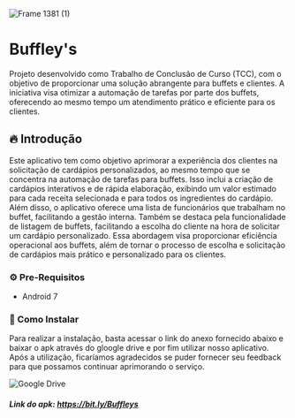 ![Frame 1381 (1)](https://github.com/ThiagoEG/Buffley-s/assets/95055952/dcb5cc15-14ed-4171-9dd2-18df08569041)

# Buffley's 

Projeto desenvolvido como Trabalho de Conclusão de Curso (TCC), com o objetivo de proporcionar uma solução abrangente para buffets e clientes. A iniciativa visa otimizar a automação de tarefas por parte dos buffets, oferecendo ao mesmo tempo um atendimento prático e eficiente para os clientes.

## 🔥 Introdução

Este aplicativo tem como objetivo aprimorar a experiência dos clientes na solicitação de cardápios personalizados, ao mesmo tempo que se concentra na automação de tarefas para buffets. Isso inclui a criação de cardápios interativos e de rápida elaboração, exibindo um valor estimado para cada receita selecionada e para todos os ingredientes do cardápio. Além disso, o aplicativo oferece uma lista de funcionários que trabalham no buffet, facilitando a gestão interna. Também se destaca pela funcionalidade de listagem de buffets, facilitando a escolha do cliente na hora de solicitar um cardápio personalizado. Essa abordagem visa proporcionar eficiência operacional aos buffets, além de tornar o processo de escolha e solicitação de cardápios mais prático e personalizado para os clientes.

### ⚙️ Pre-Requisitos 

* Android 7

### 🔨 Como Instalar

Para realizar a instalação, basta acessar o link do anexo fornecido abaixo e baixar o apk através do gloogle drive e por fim utilizar nosso aplicativo. Após a utilização, ficaríamos agradecidos se puder fornecer seu feedback para que possamos continuar aprimorando o serviço.

![Google Drive](https://img.shields.io/badge/Google%20Drive-4285F4?style=for-the-badge&logo=googledrive&logoColor=white) 
##### Link do apk:  https://bit.ly/Buffleys



